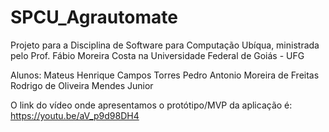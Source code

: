 # SPCU_Agrautomate
Projeto para a Disciplina de Software para Computação Ubíqua, ministrada pelo Prof. Fábio Moreira Costa na Universidade Federal de Goiás - UFG

Alunos:
Mateus Henrique Campos Torres
Pedro Antonio Moreira de Freitas
Rodrigo de Oliveira Mendes Junior

O link do vídeo onde apresentamos o protótipo/MVP da aplicação é:
https://youtu.be/aV_p9d98DH4
